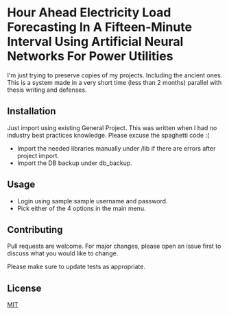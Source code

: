 
# Hour Ahead Electricity Load Forecasting In A Fifteen-Minute Interval Using Artificial Neural Networks For Power Utilities

I'm just trying to preserve copies of my projects. Including the ancient ones.  
This is a system made in a very short time (less than 2 months) parallel with thesis writing and defenses.

## Installation

Just import using existing General Project. This was written when I had no industry best practices knowledge. Please excuse the spaghetti code :(

- Import the needed libraries manually under /lib if there are errors after project import.
- Import the DB backup under db_backup.

## Usage

- Login using sample:sample username and password.
- Pick either of the 4 options in the main menu.

## Contributing
Pull requests are welcome. For major changes, please open an issue first to discuss what you would like to change.

Please make sure to update tests as appropriate.

## License
[MIT](https://choosealicense.com/licenses/mit/)